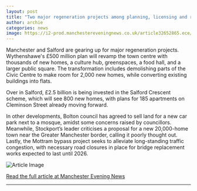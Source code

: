 ```yaml
---
layout: post
title: "Two major regeneration projects among planning, licensing and road closures planned across Greater Manchester"
author: archie
categories: news
image: https://i2-prod.manchestereveningnews.co.uk/article32652865.ece/ALTERNATES/s1200/0_170123wythenshawe3.jpg
---
```

Manchester and Salford are gearing up for major regeneration projects. Wythenshawe's £500 million plan will revamp the town centre with thousands of new homes, a culture hub, greenspaces, a food hall, and a larger public square. The transformation includes demolishing parts of the Civic Centre to make room for 2,000 new homes, while converting existing buildings into flats.

Over in Salford, £2.5 billion is being invested in the Salford Crescent scheme, which will see 800 new homes, with plans for 185 apartments on Cleminson Street already moving forward. 

In other developments, Bolton council has agreed to sell land for a new car park next to a mosque, amidst some concerns raised by councillors. Meanwhile, Stockport’s leader criticises a proposal for a new 20,000-home town near the Greater Manchester border, calling it poorly thought out. Lastly, the Mottram bypass project seeks to alleviate long-standing traffic congestion, with necessary road closures in place for bridge replacement works expected to last until 2026.

![Article Image](https://i2-prod.manchestereveningnews.co.uk/article32652865.ece/ALTERNATES/s1200/0_170123wythenshawe3.jpg)

[Read the full article at Manchester Evening News](https://www.manchestereveningnews.co.uk/news/two-major-regeneration-projects-among-32655291)

---
